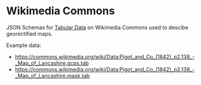 # Wikimedia Commons

JSON Schemas for [Tabular Data](https://www.mediawiki.org/wiki/Help:Tabular_Data) on Wikimedia Commons used to descibe georectified maps.

Example data:

  - https://commons.wikimedia.org/wiki/Data:Pigot_and_Co_(1842)_p2.138_-_Map_of_Lancashire.gcps.tab
  - https://commons.wikimedia.org/wiki/Data:Pigot_and_Co_(1842)_p2.138_-_Map_of_Lancashire.mask.tab
